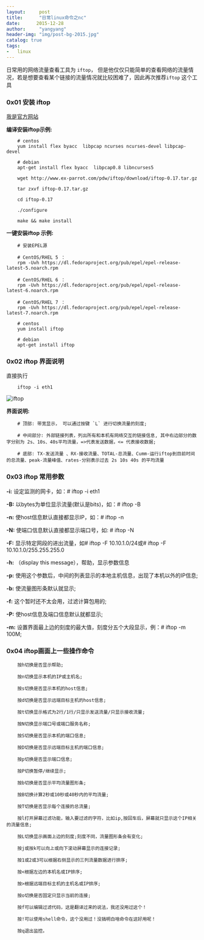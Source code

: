 ```yaml
---
layout:     post
title:      "日常linux命令之nc"
date:      2015-12-28
author:     "yangyang"
header-img: "img/post-bg-2015.jpg"
catalog: true
tags:
-   linux
---
```




日常用的网络流量查看工具为 `iftop`， 但是他仅仅只能简单的查看网络的流量情况，若是想要查看某个链接的流量情况就比较困难了，因此再次推荐`iftop` 这个工具

### 0x01 安装 iftop

[我是官方网站](http://www.ex-parrot.com/pdw/iftop/)

**编译安装iftop示例:**

```
    # centos
    yum install flex byacc  libpcap ncurses ncurses-devel libpcap-devel

    # debian
    apt-get install flex byacc  libpcap0.8 libncurses5
```

```
    wget http://www.ex-parrot.com/pdw/iftop/download/iftop-0.17.tar.gz

    tar zxvf iftop-0.17.tar.gz

    cd iftop-0.17

    ./configure

    make && make install
```

**一键安装iftop 示例:**

```
    # 安装EPEL源

    # CentOS/RHEL 5 ：
    rpm -Uvh https://dl.fedoraproject.org/pub/epel/epel-release-latest-5.noarch.rpm

    # CentOS/RHEL 6 ：
    rpm -Uvh https://dl.fedoraproject.org/pub/epel/epel-release-latest-6.noarch.rpm

    # CentOS/RHEL 7 ：
    rpm -Uvh https://dl.fedoraproject.org/pub/epel/epel-release-latest-7.noarch.rpm
```

```
    # centos
    yum install iftop

    # debian
    apt-get install iftop
```

### 0x02  iftop 界面说明

直接执行

```
    iftop -i eth1
```

![iftop](/res/img/blog/linux学习/iftop.png)

**界面说明:**

```
    # 顶部: 带宽显示， 可以通过按键 `L` 进行切换流量的刻度;

    # 中间部分: 外部链接列表，列出所有和本机有网络交互的链接信息, 其中右边部分的数字分别为 2s、10s、40s平均流量，=>代表发送数据，<= 代表接收数据;

    # 底部: TX-发送流量 、RX-接收流量、TOTAL-总流量、Cumm-运行iftop到目前时间的总流量、peak-流量峰值、rates-分别表示过去 2s 10s 40s 的平均流量
```

### 0x03 iftop 常用参数

**-i:**  设定监测的网卡，如：# iftop -i eth1

**-B:**  以bytes为单位显示流量(默认是bits)，如：# iftop -B

**-n:** 使host信息默认直接都显示IP，如：# iftop -n

**-N:** 使端口信息默认直接都显示端口号，如: # iftop -N

**-F:** 显示特定网段的进出流量，如# iftop -F 10.10.1.0/24或# iftop -F 10.10.1.0/255.255.255.0

**-h:** （display this message），帮助，显示参数信息

**-p:** 使用这个参数后，中间的列表显示的本地主机信息，出现了本机以外的IP信息;

**-b:** 使流量图形条默认就显示;

**-f:** 这个暂时还不太会用，过滤计算包用的;

**-P:** 使host信息及端口信息默认就都显示;

**-m:** 设置界面最上边的刻度的最大值，刻度分五个大段显示，例：# iftop -m 100M;

### 0x04 iftop画面上一些操作命令

```
    按h切换是否显示帮助;

    按n切换显示本机的IP或主机名;

    按s切换是否显示本机的host信息;

    按d切换是否显示远端目标主机的host信息;

    按t切换显示格式为2行/1行/只显示发送流量/只显示接收流量;

    按N切换显示端口号或端口服务名称;

    按S切换是否显示本机的端口信息;

    按D切换是否显示远端目标主机的端口信息;

    按p切换是否显示端口信息;

    按P切换暂停/继续显示;

    按b切换是否显示平均流量图形条;

    按B切换计算2秒或10秒或40秒内的平均流量;

    按T切换是否显示每个连接的总流量;

    按l打开屏幕过滤功能，输入要过滤的字符，比如ip,按回车后，屏幕就只显示这个IP相关的流量信息;

    按L切换显示画面上边的刻度;刻度不同，流量图形条会有变化;

    按j或按k可以向上或向下滚动屏幕显示的连接记录;

    按1或2或3可以根据右侧显示的三列流量数据进行排序;

    按<根据左边的本机名或IP排序;

    按>根据远端目标主机的主机名或IP排序;

    按o切换是否固定只显示当前的连接;

    按f可以编辑过滤代码，这是翻译过来的说法，我还没用过这个！

    按!可以使用shell命令，这个没用过！没搞明白啥命令在这好用呢！

    按q退出监控。
```




